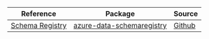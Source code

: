 | Reference | Package | Source |
|---|---|---|
|[Schema Registry](data-schemaregistry-readme.md)|[azure-data-schemaregistry](https://repo1.maven.org/maven2/com/azure/azure-data-schemaregistry)|[Github](https://github.com/Azure/azure-sdk-for-java/blob/main/sdk/schemaregistry/azure-data-schemaregistry)|
